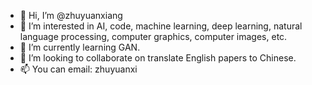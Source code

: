 - 👋 Hi, I’m @zhuyuanxiang
- 👀 I’m interested in AI, code, machine learning, deep learning, natural language processing, computer graphics, computer images, etc.
- 🌱 I’m currently learning GAN.
- 💞️ I’m looking to collaborate on translate English papers to Chinese.
- 📫 You can email: zhuyuanxi

<!---
zhuyuanxiang/zhuyuanxiang is a ✨ special ✨ repository because its `README.md` (this file) appears on your GitHub profile.
You can click the Preview link to take a look at your changes.
--->
